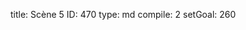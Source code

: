 title:          Scène 5
ID:             470
type:           md
compile:        2
setGoal:        260


